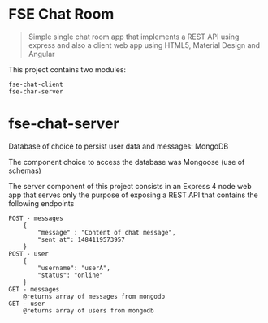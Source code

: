 # FSE Chat Room

> Simple single chat room app that implements a REST API using express and also a client web app using HTML5, Material Design and Angular
 
 This project contains two modules:

	fse-chat-client
	fse-char-server

# fse-chat-server
Database of choice to persist user data and messages: MongoDB

The component choice to access the database was Mongoose (use of schemas)

The server component of this project consists in an Express 4 node web app that serves only the purpose of exposing a REST API that contains the following endpoints

	POST - messages
		{
			"message" : "Content of chat message",
			"sent_at": 1484119573957
		}
	POST - user
		{
			"username": "userA",
			"status": "online"
		}
	GET - messages
		@returns array of messages from mongodb	
	GET - user
		@returns array of users from mongodb
		
